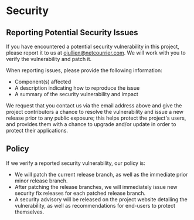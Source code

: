 # Security

## Reporting Potential Security Issues

If you have encountered a potential security vulnerability in this project,
please report it to us at <ojullien@netcourrier.com>. We will work with you to
verify the vulnerability and patch it.

When reporting issues, please provide the following information:

- Component(s) affected
- A description indicating how to reproduce the issue
- A summary of the security vulnerability and impact

We request that you contact us via the email address above and give the
project contributors a chance to resolve the vulnerability and issue a new
release prior to any public exposure; this helps protect the project's
users, and provides them with a chance to upgrade and/or update in order to
protect their applications.

## Policy

If we verify a reported security vulnerability, our policy is:

- We will patch the current release branch, as well as the immediate prior minor
  release branch.
- After patching the release branches, we will immediately issue new security
  fix releases for each patched release branch.
- A security advisory will be released on the project website detailing the
  vulnerability, as well as recommendations for end-users to protect themselves.
